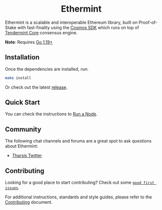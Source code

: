<!--
parent:
  order: false
-->

<div align="center">
  <h1> Ethermint </h1>
</div>

Ethermint is a scalable and interoperable Ethereum library, built on Proof-of-Stake with fast-finality using the [Cosmos SDK](https://github.com/cosmos/cosmos-sdk/) which runs on top of [Tendermint Core](https://github.com/tendermint/tendermint) consensus engine.

**Note**: Requires [Go 1.19+](https://golang.org/dl/)

## Installation

Once the dependencies are installed, run:

```bash
make install
```

Or check out the latest [release](https://github.com/Entangle-Protocol/entangle-blockchain/releases).

## Quick Start

You can check the instructions to [Run a Node](https://entangle-protocol.gitbook.io/welcome/getting-started/infrastructure-guides/run-a-validator-node).

## Community

The following chat channels and forums are a great spot to ask questions about Ethermint:

- [Tharsis Twitter](https://twitter.com/TharsisHQ)

## Contributing

Looking for a good place to start contributing? Check out some [`good first issues`](https://github.com/Entangle-Protocol/entangle-blockchain/issues?q=is%3Aopen+is%3Aissue+label%3A%22good+first+issue%22).

For additional instructions, standards and style guides, please refer to the [Contributing](./CONTRIBUTING.md) document.
